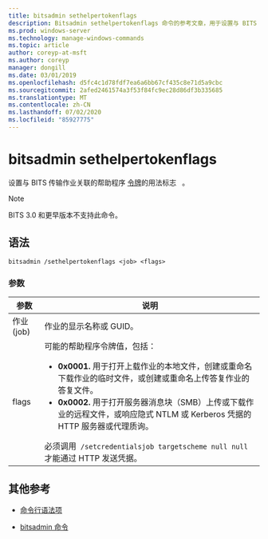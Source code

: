 ```yaml
---
title: bitsadmin sethelpertokenflags
description: Bitsadmin sethelpertokenflags 命令的参考文章，用于设置与 BITS 传输作业关联的帮助程序令牌的使用标志。
ms.prod: windows-server
ms.technology: manage-windows-commands
ms.topic: article
author: coreyp-at-msft
ms.author: coreyp
manager: dongill
ms.date: 03/01/2019
ms.openlocfilehash: d5fc4c1d78fdf7ea6a6bb67cf435c8e71d5a9cbc
ms.sourcegitcommit: 2afed2461574a3f53f84fc9ec28d86df3b335685
ms.translationtype: MT
ms.contentlocale: zh-CN
ms.lasthandoff: 07/02/2020
ms.locfileid: "85927775"
---
```

# <a name="bitsadmin-sethelpertokenflags"></a>bitsadmin sethelpertokenflags

设置与 BITS 传输作业关联的帮助程序 [令牌](https://docs.microsoft.com/windows/win32/bits/helper-tokens-for-bits-transfer-jobs)的用法标志   。

> [!NOTE]
> BITS 3.0 和更早版本不支持此命令。

## <a name="syntax"></a>语法

```
bitsadmin /sethelpertokenflags <job> <flags>
```

### <a name="parameters"></a>参数

| 参数 | 说明 |
| --------- | ----------- |
| 作业 (job) | 作业的显示名称或 GUID。 |
| flags | 可能的帮助程序令牌值，包括：<ul><li>**0x0001.** 用于打开上载作业的本地文件，创建或重命名下载作业的临时文件，或创建或重命名上传答复作业的答复文件。</li><li>**0x0002.** 用于打开服务器消息块（SMB）上传或下载作业的远程文件，或响应隐式 NTLM 或 Kerberos 凭据的 HTTP 服务器或代理质询。</li></ul>必须调用  `/setcredentialsjob targetscheme null null`   才能通过 HTTP 发送凭据。 |

## <a name="additional-references"></a>其他参考

- [命令行语法项](command-line-syntax-key.md)

- [bitsadmin 命令](bitsadmin.md)
